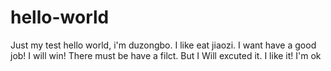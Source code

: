 # hello-world
Just my test
hello world, i'm duzongbo.
I like eat jiaozi.
I want have a good job!
I will win!
There must be have a filct.
But I Will excuted it.
I like it!
I'm ok
